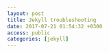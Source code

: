```yaml
---
layout: post
title: Jekyll troubleshooting
date: 2017-07-21 01:54:32 +0300
access: public
categories: [jekyll]
---
```


<!-- more -->


